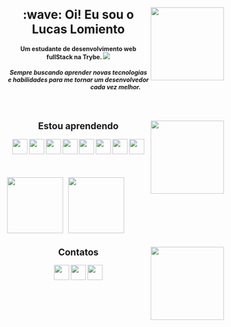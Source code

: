 <div>
  <img align="right" height="170px" src="https://cdn.discordapp.com/attachments/961693429480448070/1065779355046920202/persona_40.png"/>
  <h1 align="center">:wave: Oi! Eu sou o Lucas Lomiento</h1>
</div>

<div>
  <h4 align="center" size="7">Um estudante de desenvolvimento web fullStack na Trybe. <a href="https://www.betrybe.com"><img src="https://t1.gstatic.com/faviconV2?client=SOCIAL&type=FAVICON&fallback_opts=TYPE,SIZE,URL&url=https://www.betrybe.com/&size=16"></a>
  </h4>
  <h5 align="center">Sempre buscando aprender novas tecnologias e habilidades para me tornar um desenvolvedor cada vez melhor.</h5>
</div>

<br>

<div align="center">
  <img align="right" width="170px" src="https://manciniworldwide.com/wp-content/uploads/2019/02/invisible-png.png"/>
  <h2>Estou aprendendo</h2>
   <img width="35em" src="https://cdn.jsdelivr.net/gh/devicons/devicon/icons/html5/html5-original.svg" />    
   <img width="35em" src="https://cdn.jsdelivr.net/gh/devicons/devicon/icons/css3/css3-original.svg" />
   <img width="35em" src="https://cdn.jsdelivr.net/gh/devicons/devicon/icons/react/react-original.svg" />
   <img width="35em" src="https://cdn.jsdelivr.net/gh/devicons/devicon/icons/typescript/typescript-original.svg" />
   <img width="35em" src="https://cdn.jsdelivr.net/gh/devicons/devicon/icons/nodejs/nodejs-original.svg" />
   <img width="35em" src="https://cdn.jsdelivr.net/gh/devicons/devicon/icons/mysql/mysql-original.svg" />
   <img width="35em" src="https://cdn.jsdelivr.net/gh/devicons/devicon/icons/python/python-original.svg" />
   <img width="35em" src="https://cdn.jsdelivr.net/gh/devicons/devicon/icons/docker/docker-original.svg" />
</div>

<br>
<br>
<br>

<div>
  <picture>
    <source media="(prefers-color-scheme: dark)" height="130em" srcset="https://github-readme-stats.vercel.app/api?username=lucaslomiento&show_icons=true&include_all_commits=true&count_private=true&theme=github_dark">
    <img height="130em" src="https://github-readme-stats.vercel.app/api?username=lucaslomiento&show_icons=true&include_all_commits=true&count_private=true&theme=swift">
  </picture>
  &nbsp;
  <picture>
    <source media="(prefers-color-scheme: dark)" align="left" height="130em" srcset="https://github-readme-stats.vercel.app/api/top-langs/?username=lucaslomiento&layout=compact&langs_count=7&theme=github_dark">
    <img height="130em" src="https://github-readme-stats.vercel.app/api/top-langs/?username=lucaslomiento&layout=compact&langs_count=7&theme=swift">
  </picture>
</div>

<div align="center">
  <img align="right" width="170px" src="https://manciniworldwide.com/wp-content/uploads/2019/02/invisible-png.png"/>
  <h2>Contatos</h2>
  <a href="https://discord.gg/KBTuth9v"><img width="35em" src="https://img.icons8.com/nolan/512/discord-logo.png" /></a>
  <a href="https://www.linkedin.com/in/lucaslomiento/"><img width="35em" src="https://img.icons8.com/nolan/512/linkedin-circled.png"></a>
  <a href="https://www.instagram.com/lucaslnto/"><img width="35em" src="https://img.icons8.com/nolan/512/instagram-new.png"></a>
<div>
